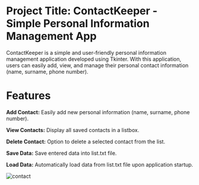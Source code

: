 # Project Title: ContactKeeper - Simple Personal Information Management App

ContactKeeper is a simple and user-friendly personal information management application developed using Tkinter. With this application, users can easily add, view, and manage their personal contact information (name, surname, phone number).

# Features

**Add Contact:** Easily add new personal information (name, surname, phone number).

**View Contacts:** Display all saved contacts in a listbox.

**Delete Contact:** Option to delete a selected contact from the list.

**Save Data:** Save entered data into list.txt file.

**Load Data:** Automatically load data from list.txt file upon application startup.






![contact](https://github.com/GrknTR/Python-Tkinter-Projects/assets/165199975/42ff5746-0b1d-4b16-98fb-900f2b529ec6)
